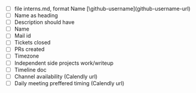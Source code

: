 - [ ] file interns.md, format Name [\github-username\]\(github-username-url\)
- [ ] Name as heading
- [ ] Description should have
- [ ] Name
- [ ] Mail id
- [ ] Tickets closed
- [ ] PRs created
- [ ] Timezone
- [ ] Independent side projects work/writeup
- [ ] Timeline doc
- [ ] Channel availability (Calendly url)
- [ ] Daily meeting preffered timing (Calendly url)
